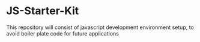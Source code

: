 # JS-Starter-Kit
This repository will consist of javascript development environment setup, to avoid boiler plate code for future applications
